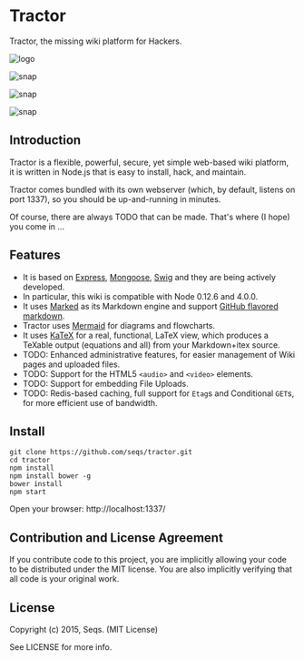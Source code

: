# Tractor

Tractor, the missing wiki platform for Hackers.

![logo](https://raw.githubusercontent.com/seqs/tractor/master/public/assets/images/logo.png)

![snap](https://raw.githubusercontent.com/seqs/tractor/master/public/assets/images/snap-1.png)

![snap](https://raw.githubusercontent.com/seqs/tractor/master/public/assets/images/snap-2.png)

![snap](https://raw.githubusercontent.com/seqs/tractor/master/public/assets/images/snap-3.png)

## Introduction

Tractor is a flexible, powerful, secure, yet simple web-based wiki platform, it is written in Node.js that is easy to install, hack, and maintain.

Tractor comes bundled with its own webserver (which, by default, listens on port 1337), so you should be up-and-running in minutes.

Of course, there are always TODO that can be made. That's where (I hope) you come in ...

## Features

* It is based on [Express](http://expressjs.com/), [Mongoose](http://mongoosejs.com/), [Swig](http://paularmstrong.github.io/swig/) and they are being actively developed.
* In particular, this wiki is compatible with Node 0.12.6 and 4.0.0.
* It uses [Marked](https://github.com/chjj/marked) as its Markdown engine and support [GitHub flavored markdown](https://help.github.com/articles/github-flavored-markdown).
* Tractor uses [Mermaid](http://knsv.github.io/mermaid/) for diagrams and flowcharts.
* It uses [KaTeX](https://khan.github.io/KaTeX/) for a real, functional, LaTeX view, which produces a TeXable output (equations and all) from your Markdown+itex source.
* TODO: Enhanced administrative features, for easier management of Wiki pages and uploaded files.
* TODO: Support for the HTML5 `<audio>` and `<video>` elements.
* TODO: Support for embedding File Uploads.
* TODO: Redis-based caching, full support for `Etag`s and Conditional `GET`s, for more efficient use of bandwidth.


## Install

```
git clone https://github.com/seqs/tractor.git
cd tractor
npm install
npm install bower -g
bower install
npm start
```

Open your browser: http://localhost:1337/


## Contribution and License Agreement

If you contribute code to this project, you are implicitly allowing your code to be distributed under the MIT license. You are also implicitly verifying that all code is your original work.


## License

Copyright (c) 2015, Seqs. (MIT License)

See LICENSE for more info.

